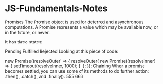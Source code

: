 # JS-Fundamentals-Notes

Promises
The Promise object is used for deferred and asynchronous computations. A Promise represents a value which may be available now, or in the future, or never.

It has three states:

Pending
Fulfilled
Rejected
Looking at this piece of code:

new Promise((resolveOuter) => {
  resolveOuter(
    new Promise((resolveInner) => {
      setTimeout(resolveInner, 1000);
    })
  );
});
Chaining
When a promise becomes settled, you can use some of its methods to do further action: .then(), .catch(), and .finally().
555
666
